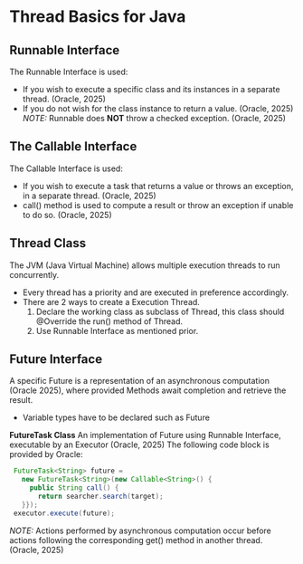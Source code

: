 # Thread Basics for Java
## **Runnable Interface**
The Runnable Interface is used:
* If you wish to execute a specific class and its instances in a separate thread. (Oracle, 2025)
* If you do not wish for the class instance to return a value. (Oracle, 2025)
*NOTE:* Runnable does **NOT** throw a checked exception. (Oracle, 2025)

## **The Callable Interface**
The Callable Interface is used:
* If you wish to execute a task that returns a value or throws an exception, in a separate thread. (Oracle, 2025)
* call() method is used to compute a result or throw an exception if unable to do so. (Oracle, 2025)

## **Thread Class**
The JVM (Java Virtual Machine) allows multiple execution threads to run concurrently.
* Every thread has a priority and are executed in preference accordingly.
* There are 2 ways to create a Execution Thread.
	1) Declare the working class as subclass of Thread, this class should @Override the run() method of Thread.
	2) Use Runnable Interface as mentioned prior.

## **Future Interface**
A specific Future is a representation of an asynchronous computation (Oracle 2025), where provided Methods await
completion and retrieve the result.
* Variable types have to be declared such as Future<String>

**FutureTask Class**
An implementation of Future using Runnable Interface, executable by an Executor (Oracle, 2025)
The following code block is provided by Oracle:
```java
 FutureTask<String> future =
   new FutureTask<String>(new Callable<String>() {
     public String call() {
       return searcher.search(target);
   }});
 executor.execute(future);
```

*NOTE:* Actions performed by asynchronous computation occur before actions following the corresponding get() method in another thread. (Oracle, 2025)

